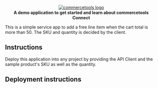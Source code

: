 <p align="center">
  <a href="https://commercetools.com/">
    <img alt="commercetools logo" src="https://unpkg.com/@commercetools-frontend/assets/logos/commercetools_primary-logo_horizontal_RGB.png">
  </a></br>
  <b>A demo application to get started and learn about commercetools Connect</b>
</p>
This is a simple service app to add a free line item when the cart total is more than 50. The SKU and quantity is decided by the client.

## Instructions

Deploy this application into any project by providing the API Client and the sample product's SKU as well as the quantity.

## Deployment instructions

